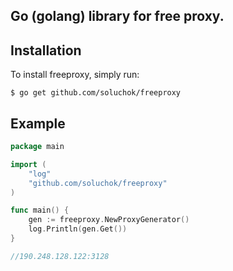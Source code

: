 ## Go (golang) library for free proxy.
## Installation

To install freeproxy, simply run:
```
$ go get github.com/soluchok/freeproxy
```
## Example
```go
package main

import (
    "log"
    "github.com/soluchok/freeproxy"
)

func main() {
    gen := freeproxy.NewProxyGenerator()
    log.Println(gen.Get())
}

//190.248.128.122:3128
```
